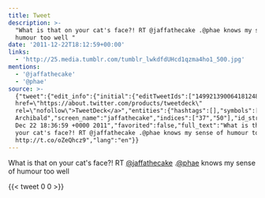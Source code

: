 ```yaml
---
title: Tweet
description: >-
  "What is that on your cat's face?! RT @jaffathecake .@phae knows my sense of
  humour too well "
date: '2011-12-22T18:12:59+00:00'
links:
  - 'http://25.media.tumblr.com/tumblr_lwkdfdUHcd1qzma4ho1_500.jpg'
mentions:
  - '@jaffathecake'
  - '@phae'
source: >-
  {"tweet":{"edit_info":{"initial":{"editTweetIds":["149921390064181248"],"editableUntil":"2011-12-22T19:36:59.453Z","editsRemaining":"5","isEditEligible":true}},"retweeted":false,"source":"<a
  href=\"https://about.twitter.com/products/tweetdeck\"
  rel=\"nofollow\">TweetDeck</a>","entities":{"hashtags":[],"symbols":[],"user_mentions":[{"name":"Jake
  Archibald","screen_name":"jaffathecake","indices":["37","50"],"id_str":"15390783","id":"15390783"},{"name":"Frances","screen_name":"phae","indices":["52","57"],"id_str":"13255","id":"13255"}],"urls":[{"url":"http://t.co/oZeQhcz9","expanded_url":"http://25.media.tumblr.com/tumblr_lwkdfdUHcd1qzma4ho1_500.jpg","display_url":"25.media.tumblr.com/tumblr_lwkdfdU…","indices":["92","112"]}]},"display_text_range":["0","112"],"favorite_count":"0","id_str":"149921390064181248","truncated":false,"retweet_count":"0","id":"149921390064181248","possibly_sensitive":false,"created_at":"Thu
  Dec 22 18:36:59 +0000 2011","favorited":false,"full_text":"What is that on
  your cat's face?! RT @jaffathecake .@phae knows my sense of humour too well
  http://t.co/oZeQhcz9","lang":"en"}}
---
```

What is that on your cat's face?! RT [@jaffathecake](https://twitter.com/@jaffathecake) .[@phae](https://twitter.com/@phae) knows my sense of humour too well 
    
{{< tweet 0 0 >}}
    

